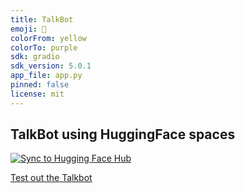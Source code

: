 ```yaml
---
title: TalkBot
emoji: 💬
colorFrom: yellow
colorTo: purple
sdk: gradio
sdk_version: 5.0.1
app_file: app.py
pinned: false
license: mit
---
```


## TalkBot using HuggingFace spaces
[![Sync to Hugging Face Hub](https://github.com/Uzair-A-Jokhio/TalkBot-HuggingFace/actions/workflows/main.yml/badge.svg)](https://github.com/Uzair-A-Jokhio/TalkBot-HuggingFace/actions/workflows/main.yml)

[Test out the Talkbot ](https://huggingface.co/spaces/Uzair-JK/TalkBot)
